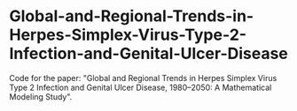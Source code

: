 # Global-and-Regional-Trends-in-Herpes-Simplex-Virus-Type-2-Infection-and-Genital-Ulcer-Disease
Code for the paper: "Global and Regional Trends in Herpes Simplex Virus Type 2 Infection and Genital Ulcer Disease, 1980–2050: A Mathematical Modeling Study".
